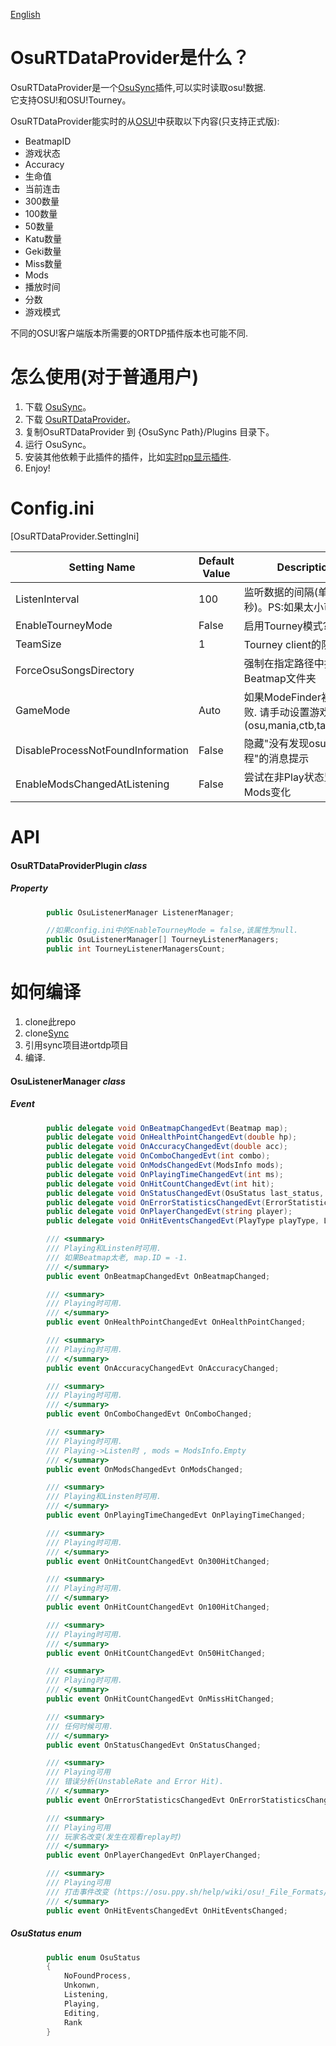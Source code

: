 [English](https://github.com/KedamaOvO/OsuRTDataProvider-Release/blob/master/README.md)  
# OsuRTDataProvider是什么？
OsuRTDataProvider是一个[OsuSync](https://github.com/Deliay/osuSync)插件,可以实时读取osu!数据.  
它支持OSU!和OSU!Tourney。  
  
OsuRTDataProvider能实时的从[OSU!](https://osu.ppy.sh)中获取以下内容(只支持正式版):
* BeatmapID
* 游戏状态
* Accuracy
* 生命值
* 当前连击
* 300数量
* 100数量
* 50数量
* Katu数量
* Geki数量
* Miss数量
* Mods 
* 播放时间
* 分数
* 游戏模式

不同的OSU!客户端版本所需要的ORTDP插件版本也可能不同.

# 怎么使用(对于普通用户)
1. 下载 [OsuSync](https://github.com/Deliay/osuSync)。
2. 下载 [OsuRTDataProvider](https://github.com/KedamaOvO/OsuRTDataProvider-Release/releases)。
3. 复制OsuRTDataProvider 到 {OsuSync Path}/Plugins 目录下。
4. 运行 OsuSync。
5. 安装其他依赖于此插件的插件，比如[实时pp显示插件](https://github.com/OsuSync/RealTimePPDisplayer).
6. Enjoy!


# Config.ini
[OsuRTDataProvider.SettingIni]

|Setting Name|Default Value|Description|
| ----- | ----- | ----- |
| ListenInterval | 100 | 监听数据的间隔(单位毫秒)。PS:如果太小可能会卡 |  
| EnableTourneyMode | False | 启用Tourney模式?(实验性) |
| TeamSize | 1 | Tourney client的队伍大小|
| ForceOsuSongsDirectory |  | 强制在指定路径中搜索Beatmap文件夹|
| GameMode | Auto |如果ModeFinder初始化失败. 请手动设置游戏模式(osu,mania,ctb,taiko,auto)|
| DisableProcessNotFoundInformation | False | 隐藏"没有发现osu.exe进程"的消息提示|
| EnableModsChangedAtListening | False | 尝试在非Play状态监听Mods变化|

# API
#### OsuRTDataProviderPlugin ***class***
##### Property
```csharp
        public OsuListenerManager ListenerManager;

        //如果config.ini中的EnableTourneyMode = false,该属性为null.
        public OsuListenerManager[] TourneyListenerManagers;
        public int TourneyListenerManagersCount;
```

# 如何编译
1. clone此repo
2. clone[Sync](https://github.com/OsuSync/Sync)
3. 引用sync项目进ortdp项目
4. 编译.

#### OsuListenerManager ***class***
##### Event
```csharp
        public delegate void OnBeatmapChangedEvt(Beatmap map);
        public delegate void OnHealthPointChangedEvt(double hp);
        public delegate void OnAccuracyChangedEvt(double acc);
        public delegate void OnComboChangedEvt(int combo);
        public delegate void OnModsChangedEvt(ModsInfo mods);
        public delegate void OnPlayingTimeChangedEvt(int ms);
        public delegate void OnHitCountChangedEvt(int hit);
        public delegate void OnStatusChangedEvt(OsuStatus last_status, OsuStatus status);
        public delegate void OnErrorStatisticsChangedEvt(ErrorStatisticsResult result);
        public delegate void OnPlayerChangedEvt(string player);
        public delegate void OnHitEventsChangedEvt(PlayType playType, List<HitEvent> hitEvents);

        /// <summary>
        /// Playing和Linsten时可用.
        /// 如果Beatmap太老, map.ID = -1.
        /// </summary>
        public event OnBeatmapChangedEvt OnBeatmapChanged;

        /// <summary>
        /// Playing时可用.
        /// </summary>
        public event OnHealthPointChangedEvt OnHealthPointChanged;

        /// <summary>
        /// Playing时可用.
        /// </summary>
        public event OnAccuracyChangedEvt OnAccuracyChanged;

        /// <summary>
        /// Playing时可用.
        /// </summary>
        public event OnComboChangedEvt OnComboChanged;

        /// <summary>
        /// Playing时可用.
        /// Playing->Listen时 , mods = ModsInfo.Empty
        /// </summary>
        public event OnModsChangedEvt OnModsChanged;

        /// <summary>
        /// Playing和Linsten时可用.
        /// </summary>
        public event OnPlayingTimeChangedEvt OnPlayingTimeChanged;

        /// <summary>
        /// Playing时可用.
        /// </summary>
        public event OnHitCountChangedEvt On300HitChanged;

        /// <summary>
        /// Playing时可用.
        /// </summary>
        public event OnHitCountChangedEvt On100HitChanged;

        /// <summary>
        /// Playing时可用.
        /// </summary>
        public event OnHitCountChangedEvt On50HitChanged;

        /// <summary>
        /// Playing时可用.
        /// </summary>
        public event OnHitCountChangedEvt OnMissHitChanged;

        /// <summary>
        /// 任何时候可用.
        /// </summary>
        public event OnStatusChangedEvt OnStatusChanged;

        /// <summary>
        /// Playing可用
        /// 错误分析(UnstableRate and Error Hit).
        /// </summary>
        public event OnErrorStatisticsChangedEvt OnErrorStatisticsChanged;

        /// <summary>
        /// Playing可用
        /// 玩家名改变(发生在观看replay时)
        /// </summary>
        public event OnPlayerChangedEvt OnPlayerChanged;

        /// <summary>
        /// Playing可用
        /// 打击事件改变 (https://osu.ppy.sh/help/wiki/osu!_File_Formats/Osr_(file_format))
        /// </summary>
        public event OnHitEventsChangedEvt OnHitEventsChanged;
```

##### OsuStatus ***enum***
```csharp
        public enum OsuStatus
        {
            NoFoundProcess,
            Unkonwn,
            Listening,
            Playing,
            Editing,
            Rank
        }
```
